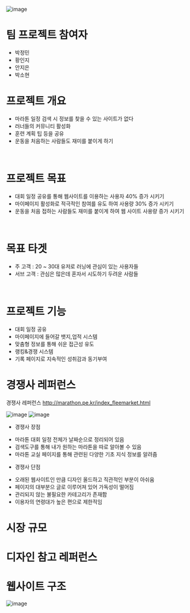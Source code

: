 ![image](https://github.com/nicejmp1/Way-Run-Meaning/assets/163364733/d4282f12-64df-4aeb-9754-2efc3688c86a)
# 팀 프로젝트 참여자
- 박정민
- 황인지
- 안지은
- 박소현
  <br>
  
# 프로젝트 개요
- 마라톤 일정 검색 시 정보를 찾을 수 있는 사이트가 없다
- 러너들의 커뮤니티 활성화
- 훈련 계획 팁 등을 공유
- 운동을 처음하는 사람들도 재미를 붙이게 하기
<br>

# 프로젝트 목표
- 대회 일정 공유를 통해 웹사이트를 이용하는 사용자 40% 증가 시키기
- 마이페이지 활성화로 적극적인 참여를 유도 하여 사용량 30% 증가 시키기
- 운동을 처음 접하는 사람들도 재미를 붙이게 하여 웹 사이트 사용량 증가 시키기 
<br>

# 목표 타겟
- 주 고객 : 20 ~ 30대 유저로 러닝에 관심이 있는 사용자들
- 서브 고객 : 관심은 많은데 혼자서 시도하기 두려운 사람들
<br>

# 프로젝트 기능
- 대회 일정 공유
- 마이페이지에 들어갈 뱃지,업적 시스템
- 맞춤형 정보를 통해 쉬운 접근성 유도
- 랭킹&경쟁 시스템
- 기록 페이지로 지속적인 성취감과 동기부여

# 경쟁사 레퍼런스
경쟁사 레퍼런스
http://marathon.pe.kr/index_fleemarket.html

![image](https://github.com/nicejmp1/Way-Run-Meaning/assets/163364733/7c7f3569-0fc0-4900-9340-fb7de3338b5f) ![image](https://github.com/nicejmp1/Way-Run-Meaning/assets/163364733/48f99f8f-e8e4-4d10-a47d-ce95d648877d)


* 경쟁사 장점
- 마라톤 대회 일정 전체가 날짜순으로 정리되어 있음
- 검색도구를 통해 내가 원하는 마라톤을 따로 알아볼 수 있음
- 마라톤 교실 페이지를 통해 관련된 다양한 기초 지식 정보를 알려줌
* 경쟁사 단점
- 오래된 웹사이트인 만큼 디자인 올드하고 직관적인 부분이 아쉬움
- 페이지의 대부분으 글로 이루어져 있어 가독성이 떨어짐
- 관리되지 않는 불필요한 카테고리가 존재함
- 이용자의 연령대가 높은 편으로 제한적임

# 시장 규모

# 디자인 참고 레퍼런스

# 웹사이트 구조
![image](https://github.com/nicejmp1/Way-Run-Meaning/assets/163364733/64b388b7-f37f-419e-8b52-ea2ac6f93b80)



